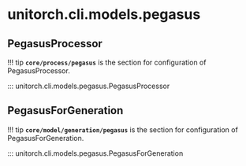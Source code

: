 # unitorch.cli.models.pegasus

## PegasusProcessor

!!! tip
    **`core/process/pegasus`** is the section for configuration of PegasusProcessor.

::: unitorch.cli.models.pegasus.PegasusProcessor

## PegasusForGeneration

!!! tip
    **`core/model/generation/pegasus`** is the section for configuration of PegasusForGeneration.

::: unitorch.cli.models.pegasus.PegasusForGeneration
